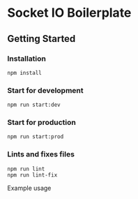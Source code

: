 # Socket IO Boilerplate

## Getting Started

### Installation
```
npm install
```

### Start for development
```
npm run start:dev
```

### Start for production
```
npm run start:prod
```

### Lints and fixes files
```
npm run lint
npm run lint-fix
```

Example usage